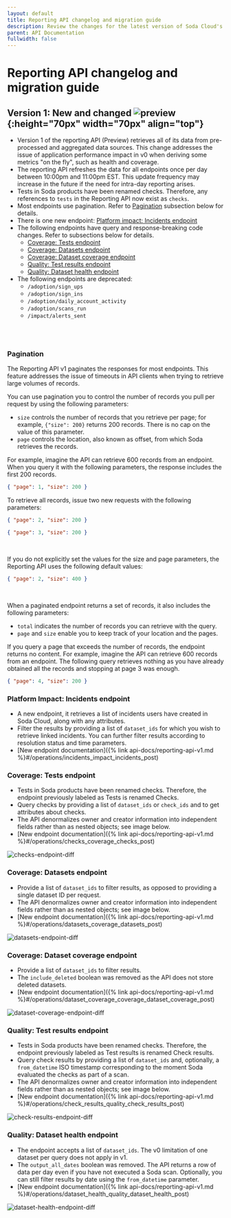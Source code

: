 ```yaml
---
layout: default
title: Reporting API changelog and migration guide
description: Review the changes for the latest version of Soda Cloud's Reporting API and learn how to migrate existing calls.
parent: API Documentation
fullwidth: false
---
```


# Reporting API changelog and migration guide

## Version 1: New and changed ![preview](/assets/images/preview.png){:height="70px" width="70px" align="top"}

* Version 1 of the reporting API (Preview) retrieves all of its data from pre-processed and aggregated data sources. This change addresses the issue of application performance impact in v0 when deriving some metrics "on the fly", such as health and coverage.
* The reporting API refreshes the data for all endpoints once per day between 10:00pm and 11:00pm EST. This update frequency may increase in the future if the need for intra-day reporting arises.
* Tests in Soda products have been renamed checks. Therefore, any references to `tests` in the Reporting API now exist as `checks`.
* Most endpoints use pagination. Refer to [Pagination](#pagination) subsection below for details.
* There is one new endpoint: [Platform impact: Incidents endpoint](#platform-impact-incidents-endpoint)
* The following endpoints have query and response-breaking code changes. Refer to subsections below for details.
  * [Coverage: Tests endpoint](#coverage-tests-endpoint)
  * [Coverage: Datasets endpoint](#coverage-datasets-endpoint)
  * [Coverage: Dataset coverage endpoint](#coverage-dataset-coverage-endpoint)
  * [Quality: Test results endpoint](#quality-test-results-endpoint)
  * [Quality: Dataset health endpoint](#quality-dataset-health-endpoint)
* The following endpoints are deprecated: 
  * `/adoption/sign_ups`
  * `/adoption/sign_ins`
  * `/adoption/daily_account_activity`
  * `/adoption/scans_run`
  * `/impact/alerts_sent`

<br />
<br />

### Pagination

The Reporting API v1 paginates the responses for most endpoints. This feature addresses the issue of timeouts in API clients when trying to retrieve large volumes of records. 

You can use pagination you to control the number of records you pull per request by using the following parameters: 
* `size` controls the number of records that you retrieve per page; for example, `{"size": 200}` returns 200 records. There is no cap on the value of this parameter.
* `page` controls the location, also known as offset, from which Soda retrieves the records. 

For example, imagine the API can retrieve 600 records from an endpoint. When you query it with the following parameters, the response includes the first 200 records.

```json
{ "page": 1, "size": 200 }
```

To retrieve all records, issue two new requests with the following parameters:

```json
{ "page": 2, "size": 200 }
```

```json
{ "page": 3, "size": 200 }
```

<br />

If you do not explicitly set the values for the size and page parameters, the Reporting API uses the following default values:

```json
{ "page": 2, "size": 400 }
```

<br />

When a paginated endpoint returns a set of records, it also includes the following parameters: 
* `total` indicates the number of records you can retrieve with the query. 
* `page` and `size` enable you to keep track of your location and the pages.


If you query a page that exceeds the number of records, the endpoint returns no content. For example, imagine the API can retrieve 600 records from an endpoint. The following query retrieves nothing as you have already obtained all the records and stopping at page 3 was enough. 

```json
{ "page": 4, "size": 200 }
```



### Platform Impact: Incidents endpoint

* A new endpoint, it retrieves a list of incidents users have created in Soda Cloud, along with any attributes. 
* Filter the results by providing a list of `dataset_ids` for which you wish to retrieve linked incidents. You can further filter results according to resolution status and time parameters.
* [New endpoint documentation]({% link api-docs/reporting-api-v1.md %}#/operations/incidents_impact_incidents_post)




### Coverage: Tests endpoint

* Tests in Soda products have been renamed checks. Therefore, the endpoint previously labeled as Tests is renamed Checks. 
* Query checks by providing a list of `dataset_ids` or `check_ids` and to get attributes about checks.
* The API denormalizes owner and creator information into independent fields rather than as nested objects; see image below.
* [New endpoint documentation]({% link api-docs/reporting-api-v1.md %}#/operations/checks_coverage_checks_post)

![checks-endpoint-diff](/assets/images/checks-endpoint-diff.png)

### Coverage: Datasets endpoint

* Provide a list of `dataset_ids` to filter results, as opposed to providing a single dataset ID per request.
* The API denormalizes owner and creator information into independent fields rather than as nested objects; see image below.
* [New endpoint documentation]({% link api-docs/reporting-api-v1.md %}#/operations/datasets_coverage_datasets_post)

![datasets-endpoint-diff](/assets/images/datasets-endpoint-diff.png)


### Coverage: Dataset coverage endpoint

* Provide a list of `dataset_ids` to filter results.
* The `include_deleted` boolean was removed as the API does not store deleted datasets.
* [New endpoint documentation]({% link api-docs/reporting-api-v1.md %}#/operations/dataset_coverage_coverage_dataset_coverage_post)

![dataset-coverage-endpoint-diff](/assets/images/dataset-coverage-endpoint-diff.png)


### Quality: Test results endpoint

* Tests in Soda products have been renamed checks. Therefore, the endpoint previously labeled as Test results is renamed Check results.
* Query check results by providing a list of `dataset_ids` and, optionally, a `from_datetime` ISO timestamp corresponding to the moment Soda evaluated the checks as part of a scan.
* The API denormalizes owner and creator information into independent fields rather than as nested objects; see image below.
* [New endpoint documentation]({% link api-docs/reporting-api-v1.md %}#/operations/check_results_quality_check_results_post)

![check-results-endpoint-diff](/assets/images/check-results-endpoint-diff.png)


### Quality: Dataset health endpoint

* The endpoint accepts a list of `dataset_ids`. The v0 limitation of one dataset per query does not apply in v1. 
* The `output_all_dates` boolean was removed. The API returns a row of data per day even if you have not executed a Soda scan. Optionally, you can still filter results by date using the `from_datetime` parameter.
* [New endpoint documentation]({% link api-docs/reporting-api-v1.md %}#/operations/dataset_health_quality_dataset_health_post)

![dataset-health-endpoint-diff](/assets/images/dataset-health-endpoint-diff.png)